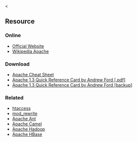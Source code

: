 &lt;

Resource
--------

### Online

-   [Official Website](http://httpd.apache.org/)
-   [Wikipedia Apache](http://en.wikipedia.org/wiki/Apache_HTTP_Server)

### Download

-   [Apache Cheat Sheet](http://www.petefreitag.com/cheatsheets/apache/)
-   [Apache 1.3 Quick Reference Card by Andrew Ford \[.pdf\]](http://refcards.com/refcard/apache-forda)
-   [Apache 1.3 Quick Reference Card by Andrew Ford \[backup\]](static/cs/apache-refcard-a4.pdf)

### Related

-   [htaccess](htaccess.html "htaccess Cheat Sheet")
-   [mod\_rewrite](mod_rewrite.html "mod_rewrite Cheat Sheet")
-   [Apache Ant](apache-ant.html "Apache Ant Cheat Sheet")
-   [Apache Camel](apache-camel.html "Apache Camel Cheat Sheet")
-   [Apache Hadoop](hadoop.html "Apache Hadoop Cheat Sheet")
-   [Apache HBase](hbase.html "Apache HBase Cheat Sheet")

